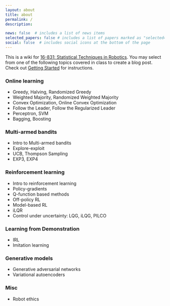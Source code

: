 ```yaml
---
layout: about
title: about
permalink: /
description: 

news: false  # includes a list of news items
selected_papers: false # includes a list of papers marked as "selected={true}"
social: false  # includes social icons at the bottom of the page
---
```


This is a wiki for [16-831: Statistical Techniques in Robotics](https://sites.google.com/view/16-831-cmu/home).
You may select from one of the following topics covered in class to create a blog post. Check out [Getting Started](blog/2020/instruction/) for instructions.

### Online learning	
- Greedy, Halving, Randomized Greedy
- Weighted Majority, Randomized Weighted Majority
- Convex Optimization, Online Convex Optimization
- Follow the Leader, Follow the Regularized Leader
- Perceptron, SVM
- Bagging, Boosting

### Multi-armed bandits	
- Intro to Multi-armed bandits
- Explore-exploit
- UCB, Thompson Sampling
- EXP3, EXP4

### Reinforcement learning	
- Intro to reinforcement learning
- Policy-gradients
- Q-function based methods
- Off-policy RL
- Model-based RL
- iLQR
- Control under uncertainty: LQG, iLQG, PILCO

### Learning from Demonstration	
- IRL
- Imitation learning

### Generative models	
- Generative adversarial networks
- Variational autoencoders

### Misc
- Robot ethics
